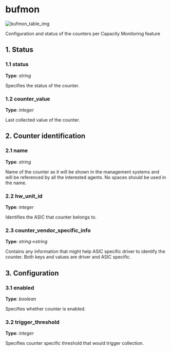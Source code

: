 # bufmon

![bufmon_table_img](http://www.plantuml.com/plantuml/img/0T00B_z0StHXSdHrRMmAS65ZQs5dPI0YKczlT21KOM9iPNCY87iAOsnXStCWOdLcRMzk2dqAQ6baPI1ZQN9ZR6KAQ6baPI1jPMrYPN9p2dDhQMvmON9XRI1jRsvlOsXoRsrb87HoTMKAR6LdPMva879fPsXq2cDlRdHfRdLlSo1iQMvb82qWF68-StHoRsvdF2zYFY1oPMPbScLkOsKAP6zqT6La86nfRcKWBI0yQJvtPM5hF2zfFY1oPMPbScLkOsKAPMvaR6LdPMva2a1bRcHrRMmA)

Configuration and status of the counters per Capacity Monitoring feature

## 1. Status

### 1.1 status

**Type**: _string_

Specifies the status of the counter.

### 1.2 counter_value

**Type**: _integer_

Last collected value of the counter.

## 2. Counter identification

### 2.1 name

**Type**: _string_

Name of the counter as it will be shown in the management systems and will be
referenced by all the interested agents. No spaces should be used in the name.

### 2.2 hw_unit_id

**Type**: _integer_

Identifies the ASIC that counter belongs to.

### 2.3 counter_vendor_specific_info

**Type**: _string->string_

Contains any information that might help ASIC specific driver to identify the
counter. Both keys and values are driver and ASIC specific.

## 3. Configuration

### 3.1 enabled

**Type**: _boolean_

Specifies whether counter is enabled.

### 3.2 trigger_threshold

**Type**: _integer_

Specifies counter specific threshold that would trigger collection.

